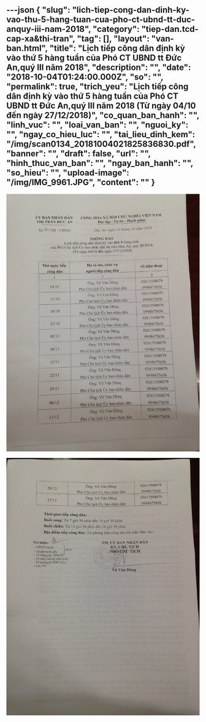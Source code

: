 ---json
{
    "slug": "lich-tiep-cong-dan-dinh-ky-vao-thu-5-hang-tuan-cua-pho-ct-ubnd-tt-duc-anquy-iii-nam-2018",
    "category": "tiep-dan.tcd-cap-xa&thi-tran",
    "tag": [],
    "layout": "van-ban.html",
    "title": "Lịch tiếp công dân định kỳ vào thứ 5 hàng tuần của Phó CT UBND tt Đức An,quý III năm 2018",
    "description": "",
    "date": "2018-10-04T01:24:00.000Z",
    "so": "",
    "permalink": true,
    "trich_yeu": "Lịch tiếp công dân định kỳ vào thứ 5 hàng tuần của Phó CT UBND tt Đức An,quý III năm 2018 (Từ ngày 04/10 đến ngày 27/12/2018)",
    "co_quan_ban_hanh": "",
    "linh_vuc": "",
    "loai_van_ban": "",
    "nguoi_ky": "",
    "ngay_co_hieu_luc": "",
    "tai_lieu_dinh_kem": "/img/scan0134_20181004021825836830.pdf",
    "banner": "",
    "draft": false,
    "url": "",
    "hinh_thuc_van_ban": "",
    "ngay_ban_hanh": "",
    "so_hieu": "",
    "upload-image": "/img/IMG_9961.JPG",
    "__content__": ""
}
---
<p><img alt="" src="/img/IMG_9960.JPG" /></p>

<p><img alt="" src="/img/IMG_9961.JPG" /></p>
